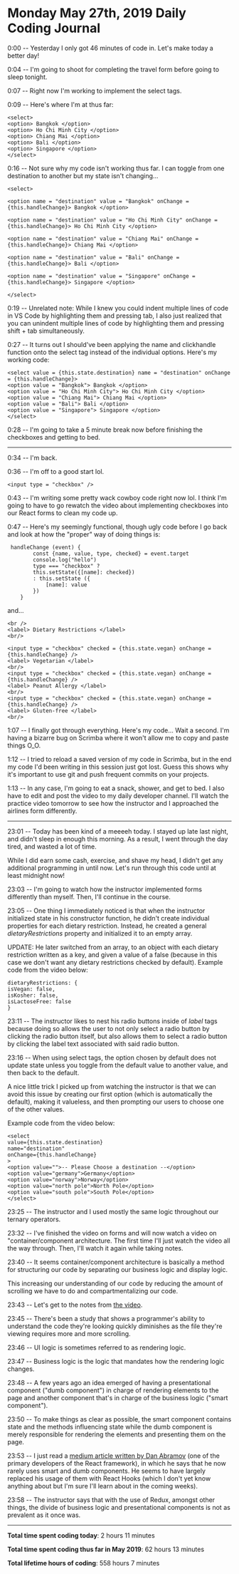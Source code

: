 # Monday May 27th, 2019 Daily Coding Journal

0:00 -- Yesterday I only got 46 minutes of code in. Let's make today a better day!

0:04 -- I'm going to shoot for completing the travel form before going to sleep tonight.

0:07 -- Right now I'm working to implement the select tags.

0:09 -- Here's where I'm at thus far:

```
<select>
<option> Bangkok </option>
<option> Ho Chi Minh City </option>
<option> Chiang Mai </option>
<option> Bali </option>
<option> Singapore </option>
</select>
```

0:16 -- Not sure why my code isn't working thus far. I can toggle from one destination to another but my state isn't changing...

```
<select>

<option name = "destination" value = "Bangkok" onChange = {this.handleChange}> Bangkok </option>

<option name = "destination" value = "Ho Chi Minh City" onChange = {this.handleChange}> Ho Chi Minh City </option>

<option name = "destination" value = "Chiang Mai" onChange = {this.handleChange}> Chiang Mai </option>

<option name = "destination" value = "Bali" onChange = {this.handleChange}> Bali </option>

<option name = "destination" value = "Singapore" onChange = {this.handleChange}> Singapore </option>

</select>
```

0:19 -- Unrelated note: While I knew you could indent multiple lines of code in VS Code by highlighting them and pressing tab, I also just realized that you can unindent multiple lines of code by highlighting them and pressing shift + tab simultaneously.

0:27 -- It turns out I should've been applying the name and clickhandle function onto the select tag instead of the individual options. Here's my working code:

```
<select value = {this.state.destination} name = "destination" onChange = {this.handleChange}>
<option value = "Bangkok"> Bangkok </option>
<option value = "Ho Chi Minh City"> Ho Chi Minh City </option>
<option value = "Chiang Mai"> Chiang Mai </option>
<option value = "Bali"> Bali </option>
<option value = "Singapore"> Singapore </option>
</select>
```

0:28 -- I'm going to take a 5 minute break now before finishing the checkboxes and getting to bed.
____
0:34 -- I'm back.

0:36 -- I'm off to a good start lol.

```
<input type = "checkbox" />
```

0:43 -- I'm writing some pretty wack cowboy code right now lol. I think I'm going to have to go rewatch the video about implementing checkboxes into our React forms to clean my code up.

0:47 -- Here's my seemingly functional, though ugly code before I go back and look at how the "proper" way of doing things is:
```
 handleChange (event) {
        const {name, value, type, checked} = event.target
        console.log("hello")
        type === "checkbox" ?
        this.setState({[name]: checked})
        : this.setState ({
            [name]: value
        })
    }
```
and...
```
<br />
<label> Dietary Restrictions </label>
<br/>

<input type = "checkbox" checked = {this.state.vegan} onChange = {this.handleChange} />
<label> Vegetarian </label>
<br/>
<input type = "checkbox" checked = {this.state.vegan} onChange = {this.handleChange} />
<label> Peanut Allergy </label>
<br/>
<input type = "checkbox" checked = {this.state.vegan} onChange = {this.handleChange} />
<label> Gluten-free </label>
<br/>
```

1:07 -- I finally got through everything. Here's my code... Wait a second. I'm having a bizarre bug on Scrimba where it won't allow me to copy and paste things O_O.

1:12 -- I tried to reload a saved version of my code in Scrimba, but in the end my code I'd been writing in this session just got lost. Guess this shows why it's important to use git and push frequent commits on your projects.

1:13 -- In any case, I'm going to eat a snack, shower, and get to bed. I also have to edit and post the video to my daily developer channel. I'll watch the practice video tomorrow to see how the instructor and I approached the airlines form differently.
___

23:01 -- Today has been kind of a meeeeh today. I stayed up late last night, and didn't sleep in enough this morning. As a result, I went through the day tired, and wasted a lot of time.

While I did earn some cash, exercise, and shave my head, I didn't get any additional programming in until now. Let's run through this code until at least midnight now!

23:03 -- I'm going to watch how the instructor implemented forms differently than myself. Then, I'll continue in the course.

23:05 -- One thing I immediately noticed is that when the instructor initialized state in his constructor function, he didn't create individual properties for each dietary restriction. Instead, he created a general *dietaryRestrictions* property and initialized it to an empty array.

UPDATE: He later switched from an array, to an object with each dietary restriction written as a key, and given a value of a false (because in this case we don't want any dietary restrictions checked by default). Example code from the video below:

```
dietaryRestrictions: {
isVegan: false,
isKosher: false,
isLactoseFree: false
}
```

23:11 -- The instructor likes to nest his radio buttons inside of *label* tags because doing so allows the user to not only select a radio button by clicking the radio button itself, but also allows them to select a radio button by clicking the label text associated with said radio button.

23:16 -- When using select tags, the option chosen by default does not update state unless you toggle from the default value to another value, and then back to the default.

A nice little trick I picked up from watching the instructor is that we can avoid this issue by creating our first option (which is automatically the default), making it valueless, and then prompting our users to choose one of the other values.

Example code from the video below:

```
<select 
value={this.state.destination} 
name="destination" 
onChange={this.handleChange}
>
<option value="">-- Please Choose a destination --</option>
<option value="germany">Germany</option>
<option value="norway">Norway</option>
<option value="north pole">North Pole</option>
<option value="south pole">South Pole</option>
</select>

```

23:25 -- The instructor and I used mostly the same logic throughout our ternary operators.

23:32 -- I've finished the video on forms and will now watch a video on "container/component architecture. The first time I'll just watch the video all the way through. Then, I'll watch it again while taking notes.

23:40 -- It seems container/component architecture is basically a method for structuring our code by separating our business logic and display logic.

This increasing our understanding of our code by reducing the amount of scrolling we have to do and compartmentalizing our code.

23:43 -- Let's get to the notes from [the video](https://scrimba.com/p/p7P5Hd/cwRZ9fG).

23:45 -- There's been a study that shows a programmer's ability to understand the code they're looking quickly diminishes as the file they're viewing requires more and more scrolling.

23:46 -- UI logic is sometimes referred to as rendering logic.

23:47 -- Business logic is the logic that mandates how the rendering logic changes.

23:48 -- A few years ago an idea emerged of having a presentational component ("dumb component") in charge of rendering elements to the page and another component that's in charge of the business logic ("smart component").

23:50 -- To make things as clear as possible, the smart component contains state and the methods influencing state while the dumb component is merely responsible for rendering the elements and presenting them on the page.

23:53 -- I just read a [medium article written by Dan Abramov](https://medium.com/@dan_abramov/smart-and-dumb-components-7ca2f9a7c7d0) (one of the primary developers of the React framework), in which he says that he now rarely uses smart and dumb components. He seems to have largely replaced his usage of them with React Hooks (which I don't yet know anything about but I'm sure I'll learn about in the coming weeks).

23:58 -- The instructor says that with the use of Redux, amongst other things, the divide of business logic and presentational components is not as prevalent as it once was.

___
**Total time spent coding today**: 2 hours 11 minutes

**Total time spent coding thus far in May 2019**: 62 hours 13 minutes

**Total lifetime hours of coding**: 558 hours 7 minutes


